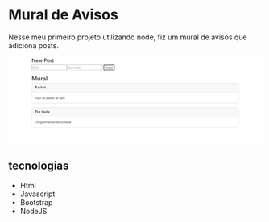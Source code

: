 # Mural de Avisos

Nesse meu primeiro projeto utilizando node, fiz um mural de avisos que adiciona posts.

![](./.github/preview.png)

## tecnologias
- Html
- Javascript
- Bootstrap
- NodeJS

##